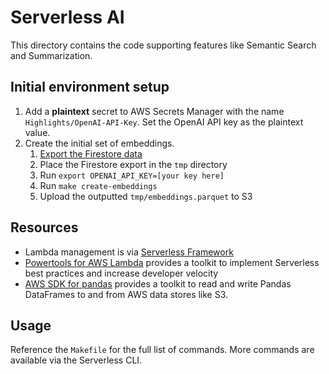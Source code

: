 # Serverless AI

This directory contains the code supporting features like Semantic Search and Summarization.

## Initial environment setup

1. Add a **plaintext** secret to AWS Secrets Manager with the name `Highlights/OpenAI-API-Key`. Set the OpenAI API key as the plaintext value.
1. Create the initial set of embeddings.
   1. [Export the Firestore data](../../firebase/exporter/instructions.md)
   1. Place the Firestore export in the `tmp` directory
   1. Run `export OPENAI_API_KEY=[your key here]`
   1. Run `make create-embeddings`
   1. Upload the outputted `tmp/embeddings.parquet` to S3

## Resources

- Lambda management is via [Serverless Framework](https://www.serverless.com/framework/docs)
- [Powertools for AWS Lambda](https://docs.powertools.aws.dev/lambda/python/latest/) provides a toolkit to implement Serverless best practices and increase developer velocity
- [AWS SDK for pandas](https://aws-sdk-pandas.readthedocs.io/en/stable/index.html) provides a toolkit to read and write Pandas DataFrames to and from AWS data stores like S3.

## Usage

Reference the `Makefile` for the full list of commands. More commands are available via the Serverless CLI.
